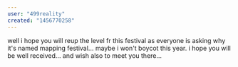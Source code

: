 ```yaml
---
user: "499reality"
created: "1456770258"
---
```


well i hope you will reup the level fr this festival as everyone is asking why it's named mapping festival... maybe i won't boycot this year. i hope you will be well received... and wish also to meet you there... 
